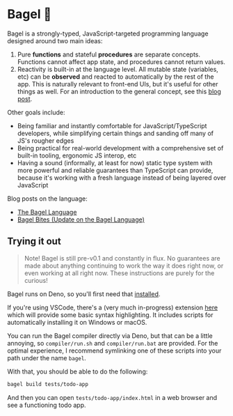 
# Bagel 🥯

Bagel is a strongly-typed, JavaScript-targeted programming language designed 
around two main ideas:
1) Pure **functions** and stateful **procedures** are separate concepts. Functions cannot affect app state, and procedures cannot return values.
2) Reactivity is built-in at the language level. All mutable state (variables, etc) can be **observed** and reacted to automatically by the rest of the app. This is naturally relevant to front-end UIs, but it's useful for other things as well. For an introduction to the general concept, see this [blog post](https://hackernoon.com/the-fundamental-principles-behind-mobx-7a725f71f3e8).

Other goals include:
- Being familiar and instantly comfortable for JavaScript/TypeScript developers, while simplifying certain things and sanding off many of JS's rougher edges
- Being practical for real-world development with a comprehensive set of built-in tooling, ergonomic JS interop, etc
- Having a sound (informally, at least for now) static type system with more powerful and reliable guarantees than TypeScript can provide, because it's working with a fresh language instead of being layered over JavaScript

Blog posts on the language:
- [The Bagel Language](https://www.brandons.me/blog/the-bagel-language)
- [Bagel Bites (Update on the Bagel Language)](https://www.brandons.me/blog/bagel-bites)

## Trying it out

> Note! Bagel is still pre-v0.1 and constantly in flux. No guarantees are made about anything continuing to work the way it does right now, or even working at all right now. These instructions are purely for the curious!

Bagel runs on Deno, so you'll first need that [installed](https://deno.land/#installation).

If you're using VSCode, there's a (very much in-progress) extension [here](https://github.com/brundonsmith/bagel-language) which will provide some basic syntax highlighting. It includes scripts for automatically installing it on Windows or macOS.

You can run the Bagel compiler directly via Deno, but that can be a little annoying, so `compiler/run.sh` and `compiler/run.bat` are provided. For the optimal experience, I recommend symlinking one of these scripts into your path under the name `bagel`.

With that, you should be able to do the following:
```bash
bagel build tests/todo-app
```

And then you can open `tests/todo-app/index.html` in a web browser and see a functioning todo app.